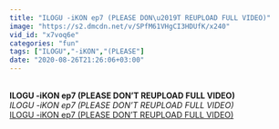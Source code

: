 ```yaml
---
title: "ILOGU -iKON ep7 (PLEASE DON\u2019T REUPLOAD FULL VIDEO)"
image: "https://s2.dmcdn.net/v/SPfM61VHgCI3HDUfK/x240"
vid_id: "x7voq6e"
categories: "fun"
tags: ["ILOGU","-iKON","(PLEASE"]
date: "2020-08-26T21:26:06+03:00"
---
```

<br><b>ILOGU -iKON ep7 (PLEASE DON’T REUPLOAD FULL VIDEO)</b><br> <i>ILOGU -iKON ep7 (PLEASE DON’T REUPLOAD FULL VIDEO)</i><br> <u>ILOGU -iKON ep7 (PLEASE DON’T REUPLOAD FULL VIDEO)</u>
